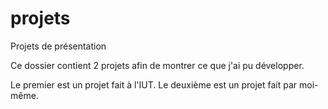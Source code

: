# projets
Projets de présentation

Ce dossier contient 2 projets afin de montrer ce que j'ai pu développer.

Le premier est un projet fait à l'IUT.
Le deuxième est un projet fait par moi-même.
